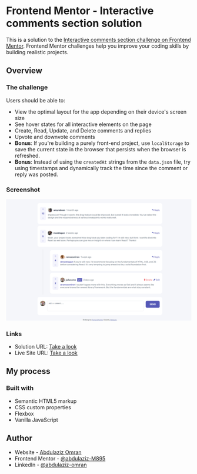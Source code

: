 # Frontend Mentor - Interactive comments section solution

This is a solution to the [Interactive comments section challenge on Frontend Mentor](https://www.frontendmentor.io/challenges/interactive-comments-section-iG1RugEG9). Frontend Mentor challenges help you improve your coding skills by building realistic projects. 

## Overview

### The challenge

Users should be able to:

- View the optimal layout for the app depending on their device's screen size
- See hover states for all interactive elements on the page
- Create, Read, Update, and Delete comments and replies
- Upvote and downvote comments
- **Bonus**: If you're building a purely front-end project, use `localStorage` to save the current state in the browser that persists when the browser is refreshed.
- **Bonus**: Instead of using the `createdAt` strings from the `data.json` file, try using timestamps and dynamically track the time since the comment or reply was posted.

### Screenshot

![](./screenshot.png)


### Links

- Solution URL: [Take a look](https://your-solution-url.com)
- Live Site URL: [Take a look](https://abdulaziz-m895.github.io/Interactive-comments-section/)

## My process

### Built with

- Semantic HTML5 markup
- CSS custom properties
- Flexbox
- Vanilla JavaScript

## Author

- Website - [Abdulaziz Omran](https://abdulaziz-m895.github.io/Portfolio/)
- Frontend Mentor - [@abdulaziz-M895](https://www.frontendmentor.io/profile/abdulaziz-M895)
- LinkedIn - [@abdulaziz-omran](https://www.linkedin.com/in/abdulaziz-omran/)